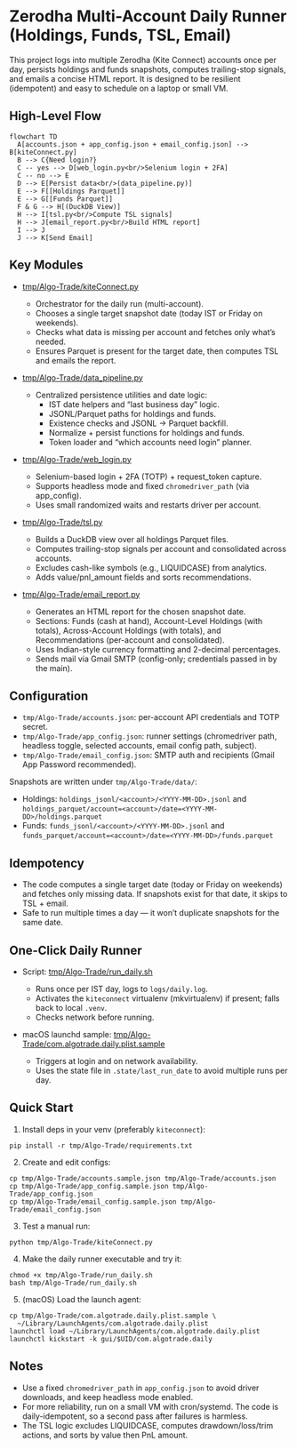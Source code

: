 # Zerodha Multi-Account Daily Runner (Holdings, Funds, TSL, Email)

This project logs into multiple Zerodha (Kite Connect) accounts once per day, persists holdings and funds snapshots, computes trailing-stop signals, and emails a concise HTML report. It is designed to be resilient (idempotent) and easy to schedule on a laptop or small VM.

## High-Level Flow

```mermaid
flowchart TD
  A[accounts.json + app_config.json + email_config.json] --> B[kiteConnect.py]
  B --> C{Need login?}
  C -- yes --> D[web_login.py<br/>Selenium login + 2FA]
  C -- no --> E
  D --> E[Persist data<br/>(data_pipeline.py)]
  E --> F[[Holdings Parquet]]
  E --> G[[Funds Parquet]]
  F & G --> H[(DuckDB View)]
  H --> I[tsl.py<br/>Compute TSL signals]
  H --> J[email_report.py<br/>Build HTML report]
  I --> J
  J --> K[Send Email]
```

## Key Modules

- [tmp/Algo-Trade/kiteConnect.py](tmp/Algo-Trade/kiteConnect.py)
  - Orchestrator for the daily run (multi-account).
  - Chooses a single target snapshot date (today IST or Friday on weekends).
  - Checks what data is missing per account and fetches only what’s needed.
  - Ensures Parquet is present for the target date, then computes TSL and emails the report.

- [tmp/Algo-Trade/data_pipeline.py](tmp/Algo-Trade/data_pipeline.py)
  - Centralized persistence utilities and date logic:
    - IST date helpers and “last business day” logic.
    - JSONL/Parquet paths for holdings and funds.
    - Existence checks and JSONL → Parquet backfill.
    - Normalize + persist functions for holdings and funds.
    - Token loader and “which accounts need login” planner.

- [tmp/Algo-Trade/web_login.py](tmp/Algo-Trade/web_login.py)
  - Selenium-based login + 2FA (TOTP) + request_token capture.
  - Supports headless mode and fixed `chromedriver_path` (via app_config).
  - Uses small randomized waits and restarts driver per account.

- [tmp/Algo-Trade/tsl.py](tmp/Algo-Trade/tsl.py)
  - Builds a DuckDB view over all holdings Parquet files.
  - Computes trailing-stop signals per account and consolidated across accounts.
  - Excludes cash-like symbols (e.g., LIQUIDCASE) from analytics.
  - Adds value/pnl_amount fields and sorts recommendations.

- [tmp/Algo-Trade/email_report.py](tmp/Algo-Trade/email_report.py)
  - Generates an HTML report for the chosen snapshot date.
  - Sections: Funds (cash at hand), Account-Level Holdings (with totals), Across-Account Holdings (with totals), and Recommendations (per-account and consolidated).
  - Uses Indian-style currency formatting and 2-decimal percentages.
  - Sends mail via Gmail SMTP (config-only; credentials passed in by the main).

## Configuration

- `tmp/Algo-Trade/accounts.json`: per-account API credentials and TOTP secret.
- `tmp/Algo-Trade/app_config.json`: runner settings (chromedriver path, headless toggle, selected accounts, email config path, subject).
- `tmp/Algo-Trade/email_config.json`: SMTP auth and recipients (Gmail App Password recommended).

Snapshots are written under `tmp/Algo-Trade/data/`:
- Holdings: `holdings_jsonl/<account>/<YYYY-MM-DD>.jsonl` and `holdings_parquet/account=<account>/date=<YYYY-MM-DD>/holdings.parquet`
- Funds: `funds_jsonl/<account>/<YYYY-MM-DD>.jsonl` and `funds_parquet/account=<account>/date=<YYYY-MM-DD>/funds.parquet`

## Idempotency

- The code computes a single target date (today or Friday on weekends) and fetches only missing data. If snapshots exist for that date, it skips to TSL + email.
- Safe to run multiple times a day — it won’t duplicate snapshots for the same date.

## One-Click Daily Runner

- Script: [tmp/Algo-Trade/run_daily.sh](tmp/Algo-Trade/run_daily.sh)
  - Runs once per IST day, logs to `logs/daily.log`.
  - Activates the `kiteconnect` virtualenv (mkvirtualenv) if present; falls back to local `.venv`.
  - Checks network before running.

- macOS launchd sample: [tmp/Algo-Trade/com.algotrade.daily.plist.sample](tmp/Algo-Trade/com.algotrade.daily.plist.sample)
  - Triggers at login and on network availability.
  - Uses the state file in `.state/last_run_date` to avoid multiple runs per day.

## Quick Start

1) Install deps in your venv (preferably `kiteconnect`):
```
pip install -r tmp/Algo-Trade/requirements.txt
```

2) Create and edit configs:
```
cp tmp/Algo-Trade/accounts.sample.json tmp/Algo-Trade/accounts.json
cp tmp/Algo-Trade/app_config.sample.json tmp/Algo-Trade/app_config.json
cp tmp/Algo-Trade/email_config.sample.json tmp/Algo-Trade/email_config.json
```

3) Test a manual run:
```
python tmp/Algo-Trade/kiteConnect.py
```

4) Make the daily runner executable and try it:
```
chmod +x tmp/Algo-Trade/run_daily.sh
bash tmp/Algo-Trade/run_daily.sh
```

5) (macOS) Load the launch agent:
```
cp tmp/Algo-Trade/com.algotrade.daily.plist.sample \
  ~/Library/LaunchAgents/com.algotrade.daily.plist
launchctl load ~/Library/LaunchAgents/com.algotrade.daily.plist
launchctl kickstart -k gui/$UID/com.algotrade.daily
```

## Notes

- Use a fixed `chromedriver_path` in `app_config.json` to avoid driver downloads, and keep headless mode enabled.
- For more reliability, run on a small VM with cron/systemd. The code is daily-idempotent, so a second pass after failures is harmless.
- The TSL logic excludes LIQUIDCASE, computes drawdown/loss/trim actions, and sorts by value then PnL amount.


